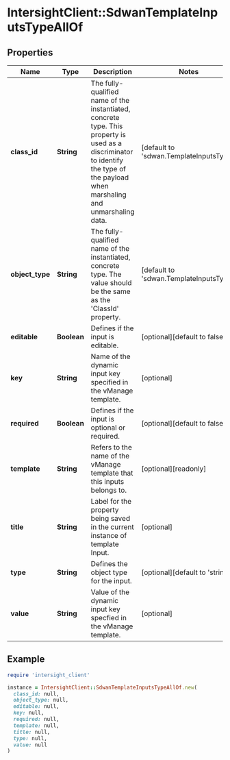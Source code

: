 # IntersightClient::SdwanTemplateInputsTypeAllOf

## Properties

| Name | Type | Description | Notes |
| ---- | ---- | ----------- | ----- |
| **class_id** | **String** | The fully-qualified name of the instantiated, concrete type. This property is used as a discriminator to identify the type of the payload when marshaling and unmarshaling data. | [default to &#39;sdwan.TemplateInputsType&#39;] |
| **object_type** | **String** | The fully-qualified name of the instantiated, concrete type. The value should be the same as the &#39;ClassId&#39; property. | [default to &#39;sdwan.TemplateInputsType&#39;] |
| **editable** | **Boolean** | Defines if the input is editable. | [optional][default to false] |
| **key** | **String** | Name of the dynamic input key specified in the vManage template. | [optional] |
| **required** | **Boolean** | Defines if the input is optional or required. | [optional][default to false] |
| **template** | **String** | Refers to the name of the vManage template that this inputs belongs to. | [optional][readonly] |
| **title** | **String** | Label for the property being saved in the current instance of template Input. | [optional] |
| **type** | **String** | Defines the object type for the input. | [optional][default to &#39;string&#39;] |
| **value** | **String** | Value of the dynamic input key specfied in the vManage template. | [optional] |

## Example

```ruby
require 'intersight_client'

instance = IntersightClient::SdwanTemplateInputsTypeAllOf.new(
  class_id: null,
  object_type: null,
  editable: null,
  key: null,
  required: null,
  template: null,
  title: null,
  type: null,
  value: null
)
```

